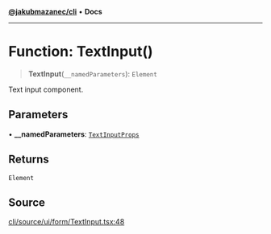 [**@jakubmazanec/cli**](../README.md) • **Docs**

---

# Function: TextInput()

> **TextInput**(`__namedParameters`): `Element`

Text input component.

## Parameters

• **\_\_namedParameters**: [`TextInputProps`](../type-aliases/TextInputProps.md)

## Returns

`Element`

## Source

[cli/source/ui/form/TextInput.tsx:48](https://github.com/jakubmazanec/js-tools/blob/0a7ca643260718f11723fa4df4f144d2d5a8a885/packages/cli/source/ui/form/TextInput.tsx#L48)
